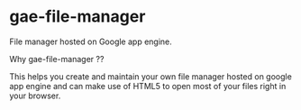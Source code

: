 gae-file-manager
================

File manager hosted on Google app engine.

Why gae-file-manager ?? 

This helps you create and maintain your own file manager hosted on google app engine and can make use of HTML5 to open most of your files right in your browser.
